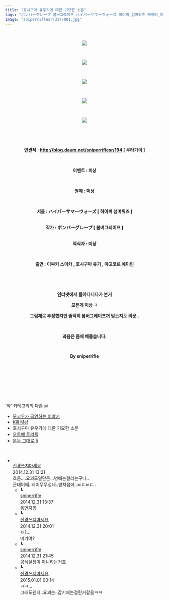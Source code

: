 ```yaml
---
title: "호시구마 유우기에 대한 기묘한 소문"
tags: "ボンバーグレープ 봄버그레이프 ハイパーサマーウォーズ 하이퍼_섬머워즈 캐릭터_이부키_스이카 캐릭터_호시구마_유기 캐릭터_야고코로_에이린 이벤트_미상 약"
image: "sniperriflesr/317/001.jpg"
---
```

<div class="article">
<p style="TEXT-ALIGN: center"> </p>
<p style="TEXT-ALIGN: center"><img src="{{ site.nasurl }}/sniperriflesr/317/001.jpg"/></p>
<p style="TEXT-ALIGN: center"> </p>
<p style="TEXT-ALIGN: center"><img src="{{ site.nasurl }}/sniperriflesr/317/002.jpg"/></p>
<p style="TEXT-ALIGN: center"> </p>
<p style="TEXT-ALIGN: center"><img src="{{ site.nasurl }}/sniperriflesr/317/003.jpg"/></p>
<p style="TEXT-ALIGN: center"> </p>
<p style="TEXT-ALIGN: center"><img src="{{ site.nasurl }}/sniperriflesr/317/004.jpg"/></p>
<p style="TEXT-ALIGN: center"> </p>
<p style="TEXT-ALIGN: center"><img src="{{ site.nasurl }}/sniperriflesr/317/005.jpg"/></p>
<p style="TEXT-ALIGN: center"> </p>
<p style="TEXT-ALIGN: center"> </p>
<p style="TEXT-ALIGN: center"><strong>연관작 : <a href="http://blog.daum.net/sniperriflesr/194" target="_blank">http://blog.daum.net/sniperriflesr/194</a> [ 우타가이 ]</strong></p>
<p style="TEXT-ALIGN: center"><strong></strong> </p>
<p style="TEXT-ALIGN: center"><strong>이벤트 : <span style="FONT-FAMILY: Gulim, 굴림, AppleGothic, sans-serif; FONT-SIZE: 10pt"><font color="#111111">미상</font></span></strong></p>
<p style="TEXT-ALIGN: center"><strong><span style="FONT-FAMILY: Gulim, 굴림, AppleGothic, sans-serif; FONT-SIZE: 10pt"><font color="#111111"></font></span></strong><span><font color="#111111"></font><font color="#111111"></font></span><span><strong> </strong></span></p>
<p style="TEXT-ALIGN: center"><strong>원제 : <font color="#111111">미상</font></strong></p>
<p style="TEXT-ALIGN: center"><strong><font color="#111111"></font></strong> </p>
<p style="TEXT-ALIGN: center"><strong></strong><strong>서클 : <font color="#111111">ハイパーサマーウォーズ [ 하이퍼 섬머워즈 ]</font></strong></p>
<p style="TEXT-ALIGN: center"><br/><strong>작가 : <font color="#111111">ボンバーグレープ [ 봄버그레이프 ]</font></strong></p>
<p style="TEXT-ALIGN: center"><br/><strong>역식자 : 미상</strong></p>
<p style="TEXT-ALIGN: center"><strong></strong><strong></strong><strong></strong><strong></strong> </p>
<p style="TEXT-ALIGN: center"><strong>출연 : 이부키 스이카 , 호시구마 유기 , 야고코로 에이린</strong></p>
<p style="TEXT-ALIGN: center"><strong></strong> </p>
<p style="TEXT-ALIGN: center"><strong></strong> </p>
<p style="TEXT-ALIGN: center"><strong>인터넷에서 돌아다니다가 본거</strong></p>
<p style="TEXT-ALIGN: center"><strong>모든게 미상 ㅋ</strong></p>
<p style="TEXT-ALIGN: center"><strong>그림체로 추정했지만 솔직히 봄버그레이프꺼 맞는지도 의문..</strong></p>
<p style="TEXT-ALIGN: center"><strong></strong> </p>
<p style="TEXT-ALIGN: center"><strong>과음은 몸에 해롭습니다.</strong></p>
<p style="TEXT-ALIGN: center"><strong></strong> </p>
<p style="TEXT-ALIGN: center"><strong>By sniperrifle</strong></p>
<p style="TEXT-ALIGN: center"> </p>
<p style="TEXT-ALIGN: center"> </p>
<p style="TEXT-ALIGN: center"> </p>
</div><br/>
<div class="another">
<p>'약' 카테고리의 다른 글</p>
<ul>
<li><a href="/2015-01-18-sniperriflesr_363">모코우가 금연하는 이야기</a></li>
<li><a href="/2015-01-03-sniperriflesr_329">Kill Me!</a></li>
<li>호시구마 유우기에 대한 기묘한 소문</li>
<li><a href="/2014-12-05-sniperriflesr_287">오토메 트리플</a></li>
<li><a href="/2014-11-07-sniperriflesr_261">본능 그대로 5</a></li>
</ul>
</div><br/>
<div class="comment" id="commentListBlock_317" style="display:block"><ul><li class="firstCmt"><div class="opinionListMenu">
<div class="icon"><img alt="" class="myicon" src="http://i1.daumcdn.net/pimg/blog/p_img/mycon/basic_2.gif"/></div>
<div class="fl">
<a class="bold" href="http://blog.daum.net/ghcjf1001" target="_blank">신경쓰지마세요 </a>
<div style="width: 1px; height: 1px; overflow: hidden; visibility: hidden; border:1px solid red">
<span id="uname642" style="display:none;">신경쓰지마세요</span>
<span id="pwd642" style="display:none;"></span>
<span id="emailblog642" name="http://blog.daum.net/ghcjf1001" style="display:none;"></span>
<span id="open642" style="display:none">Y</span>
</div>
</div>
<div class="sDateTime">2014.12.31 13:21</div>
</div>
<div class="cont" id="Text642">흐음....요괴도일단은...병에는걸리는구나..<br/>
근데어째..레이무무섭네..맨처음에..ㅂㄷㅂㄷ..</div>
<div class="contReArea" id="inWrite642" style="display:none;"></div>
<ul><li class="secondCmt"><div class="opinionListMenuRe" id="parent_642">
<div class="reIcon">┗</div>
<div class="icon"><img alt="" class="myicon" src="http://cfile217.uf.daum.net/M21x21/23254B425446251B1045FF"/></div>
<div class="fl">
<a class="bold" href="http://blog.daum.net/sniperriflesr" target="_blank">sniperrifle </a>
<div style="width: 1px; height: 1px; overflow: hidden; visibility: hidden; border:1px solid red">
<span id="uname645" style="display:none;">sniperrifle</span>
<span id="pwd645" style="display:none;"></span>
<span id="emailblog645" name="http://blog.daum.net/sniperriflesr" style="display:none;"></span>
<span id="open645" style="display:none">Y</span>
</div>
</div>
<div class="sDateTime">2014.12.31 13:37</div>
</div>
<div class="contRe" id="Text645">동인지임</div>
<div class="contReReArea" id="inWrite645" style="display:none;"></div>
</li><li class="secondCmt"><div class="opinionListMenuRe" id="parent_642">
<div class="reIcon">┗</div>
<div class="icon"><img alt="" class="myicon" src="http://i1.daumcdn.net/pimg/blog/p_img/mycon/basic_2.gif"/></div>
<div class="fl">
<a class="bold" href="http://blog.daum.net/ghcjf1001" target="_blank">신경쓰지마세요 </a>
<div style="width: 1px; height: 1px; overflow: hidden; visibility: hidden; border:1px solid red">
<span id="uname647" style="display:none;">신경쓰지마세요</span>
<span id="pwd647" style="display:none;"></span>
<span id="emailblog647" name="http://blog.daum.net/ghcjf1001" style="display:none;"></span>
<span id="open647" style="display:none">Y</span>
</div>
</div>
<div class="sDateTime">2014.12.31 20:01</div>
</div>
<div class="contRe" id="Text647">ㅇ?...<br/>
머가여?</div>
<div class="contReReArea" id="inWrite647" style="display:none;"></div>
</li><li class="secondCmt"><div class="opinionListMenuRe" id="parent_642">
<div class="reIcon">┗</div>
<div class="icon"><img alt="" class="myicon" src="http://cfile217.uf.daum.net/M21x21/23254B425446251B1045FF"/></div>
<div class="fl">
<a class="bold" href="http://blog.daum.net/sniperriflesr" target="_blank">sniperrifle </a>
<div style="width: 1px; height: 1px; overflow: hidden; visibility: hidden; border:1px solid red">
<span id="uname652" style="display:none;">sniperrifle</span>
<span id="pwd652" style="display:none;"></span>
<span id="emailblog652" name="http://blog.daum.net/sniperriflesr" style="display:none;"></span>
<span id="open652" style="display:none">Y</span>
</div>
</div>
<div class="sDateTime">2014.12.31 21:45</div>
</div>
<div class="contRe" id="Text652">공식설정이 아니라는거죠</div>
<div class="contReReArea" id="inWrite652" style="display:none;"></div>
</li><li class="secondCmt"><div class="opinionListMenuRe" id="parent_642">
<div class="reIcon">┗</div>
<div class="icon"><img alt="" class="myicon" src="http://i1.daumcdn.net/pimg/blog/p_img/mycon/basic_2.gif"/></div>
<div class="fl">
<a class="bold" href="http://blog.daum.net/ghcjf1001" target="_blank">신경쓰지마세요 </a>
<div style="width: 1px; height: 1px; overflow: hidden; visibility: hidden; border:1px solid red">
<span id="uname653" style="display:none;">신경쓰지마세요</span>
<span id="pwd653" style="display:none;"></span>
<span id="emailblog653" name="http://blog.daum.net/ghcjf1001" style="display:none;"></span>
<span id="open653" style="display:none">Y</span>
</div>
</div>
<div class="sDateTime">2015.01.01 00:14</div>
</div>
<div class="contRe" id="Text653">ㅋㅋ...<br/>
그래도왠지..요괴는..감기에는걸린거같음ㅋㅋ</div>
<div class="contReReArea" id="inWrite653" style="display:none;"></div>
</li></ul></li></ul>
</div><br/>

<br/>
<p id="refer"></p>
<br/>
